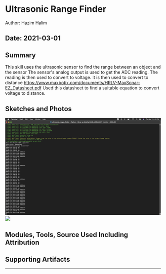 #  Ultrasonic Range Finder

Author:  Hazim Halim

Date: 2021-03-01
-----

## Summary
This skill uses the ultrasonic sensor to find the range between an object and the sensor
The sensor's analog output is used to get the ADC reading.
The reading is then used to convert to voltage. 
It is then used to convert to distance
https://www.maxbotix.com/documents/HRLV-MaxSonar-EZ_Datasheet.pdf
Used this datasheet to find a suitable equation to convert voltage to distance.
## Sketches and Photos
![](images/ultrasonic.png)
![](images/ultrasonic_circuit.png)

## Modules, Tools, Source Used Including Attribution


## Supporting Artifacts


-----

